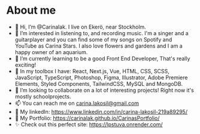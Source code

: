 # About me
- 👋 Hi, I’m @Carinalak. I live on Ekerö, near Stockholm.
- 👀 I’m interested in listening to, and recording music. I'm a singer and a guitarplayer and you can find some of my songs on Spotify and YouTube as Carina Stars. I also love flowers and gardens and I am a happy owner of an aquarium.
- 🌱 I’m currently learning to be a good Front End Developer, That's really exciting!
- 🔧 In my toolbox I have: React, Next.js, Vue, HTML, CSS, SCSS, JavaScript, TypeScript, Photoshop, Figma, Illustrator, Adobe Premiere Elements, Styled Components, TailwindCSS, MySQL and MongoDB.
- 💞️ I’m looking to collaborate on a lot of interesting projects! Right now it's mostly schoolprojects. 
- 📫 You can reach me on carina.lakosil@gmail.com
- 🔌 My linkedIn: https://www.linkedin.com/in/carina-lakosil-219a89295/
- 🌸	My Portfolio: https://carinalak.github.io/CarinasPortfolio/
- ✨ Check out this perfect site: https://lpstuva.onrender.com/
